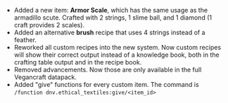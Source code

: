
- Added a new item: **Armor Scale**, which has the same usage as the armadillo scute. Crafted with 2 strings, 1 slime ball, and 1 diamond (1 craft provides 2 scales).
- Added an alternative **brush** recipe that uses 4 strings instead of a feather.
- Reworked all custom recipes into the new system. Now custom recipes will show their correct output instead of a knowledge book, both in the crafting table output and in the recipe book.
- Removed advancements. Now those are only available in the full Vegancraft datapack.
- Added "give" functions for every custom item. The command is ``/function dnv.ethical_textiles:give/<item_id>``